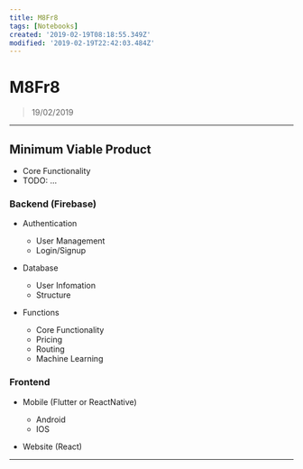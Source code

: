 ```yaml
---
title: M8Fr8
tags: [Notebooks]
created: '2019-02-19T08:18:55.349Z'
modified: '2019-02-19T22:42:03.484Z'
---
```


# M8Fr8

> 19/02/2019

----

## Minimum Viable Product

* Core Functionality
* TODO: ...

### Backend (Firebase)

* Authentication
  * User Management
  * Login/Signup
  
* Database
  * User Infomation
  * Structure

* Functions
  * Core Functionality
  * Pricing
  * Routing
  * Machine Learning
  
### Frontend

* Mobile (Flutter or ReactNative)
  * Android
  * IOS

* Website (React)

----
